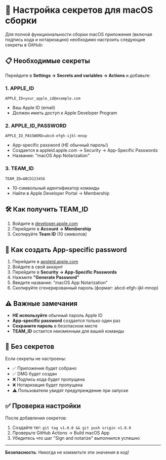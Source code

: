 # 🔐 Настройка секретов для macOS сборки

Для полной функциональности сборки macOS приложения (включая подпись кода и нотаризацию) необходимо настроить следующие секреты в GitHub:

## 📋 Необходимые секреты

Перейдите в **Settings → Secrets and variables → Actions** и добавьте:

### 1. APPLE_ID
```
APPLE_ID=your_apple_id@example.com
```
- Ваш Apple ID (email)
- Должен иметь доступ к Apple Developer Program

### 2. APPLE_ID_PASSWORD
```
APPLE_ID_PASSWORD=abcd-efgh-ijkl-mnop
```
- App-specific password (НЕ обычный пароль!)
- Создается в appleid.apple.com → Security → App-Specific Passwords
- Название: "macOS App Notarization"

### 3. TEAM_ID
```
TEAM_ID=ABCD123456
```
- 10-символьный идентификатор команды
- Найти в Apple Developer Portal → Membership

## 🛠️ Как получить TEAM_ID

1. Войдите в [developer.apple.com](https://developer.apple.com)
2. Перейдите в **Account → Membership**
3. Скопируйте **Team ID** (10 символов)

## 🔑 Как создать App-specific password

1. Перейдите в [appleid.apple.com](https://appleid.apple.com)
2. Войдите в свой аккаунт
3. Перейдите в **Security → App-Specific Passwords**
4. Нажмите **"Generate Password"**
5. Введите название: "macOS App Notarization"
6. Скопируйте сгенерированный пароль (формат: abcd-efgh-ijkl-mnop)

## ⚠️ Важные замечания

- **НЕ используйте** обычный пароль Apple ID
- **App-specific password** создается только один раз
- **Сохраните пароль** в безопасном месте
- **TEAM_ID** остается неизменным для вашей команды

## 🚫 Без секретов

Если секреты не настроены:
- ✅ Приложение будет собрано
- ✅ DMG будет создан
- ❌ Подпись кода будет пропущена
- ❌ Нотаризация будет пропущена
- ⚠️ Пользователи увидят предупреждение при запуске

## ✅ Проверка настройки

После добавления секретов:
1. Создайте тег: `git tag v1.0.0 && git push origin v1.0.0`
2. Проверьте GitHub Actions → Build macOS App
3. Убедитесь что шаг "Sign and notarize" выполнился успешно

---

**Безопасность**: Никогда не коммитьте эти значения в код!
